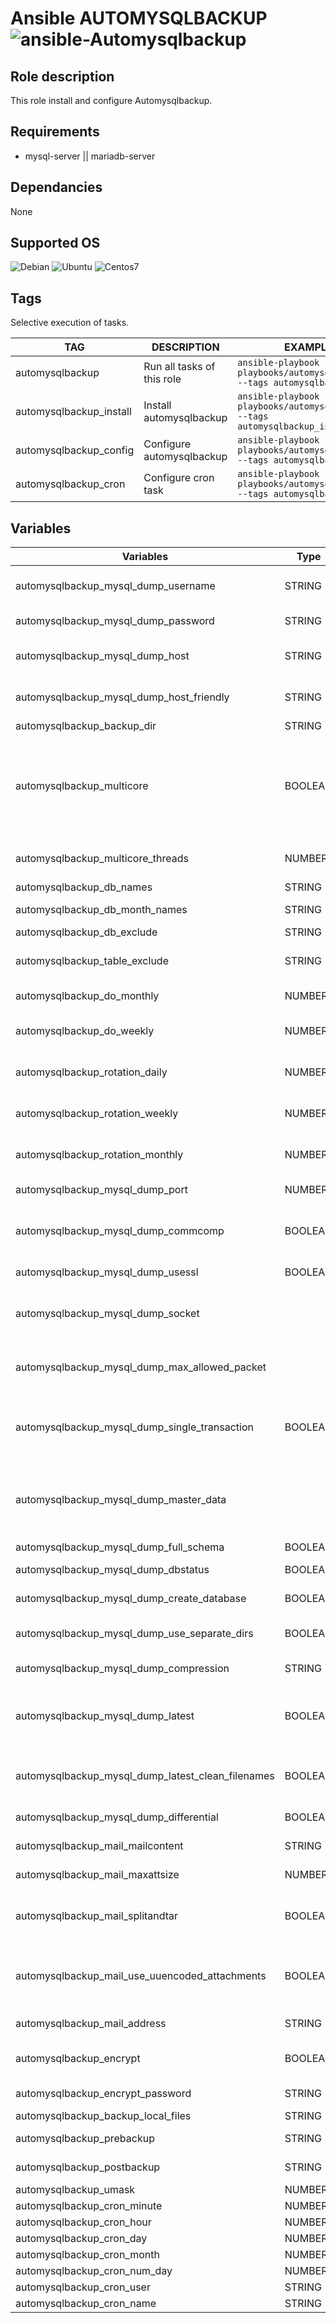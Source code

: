 Ansible AUTOMYSQLBACKUP ![ansible-Automysqlbackup](https://img.shields.io/badge/ansible-Automysqlbackup-fd4526.svg)
=============================================================================================================

## Role description

This role install and configure Automysqlbackup.

## Requirements

  - mysql-server || mariadb-server

## Dependancies

None

## Supported OS

  ![Debian](https://img.shields.io/badge/Debian-Tested-green.svg)
  ![Ubuntu](https://img.shields.io/badge/Ubuntu-Tested-green.svg)
  ![Centos7](https://img.shields.io/badge/RedHat-untested-yellow.svg)

## Tags

Selective execution of tasks.

TAG | DESCRIPTION |EXAMPLES
  ---|---|---
  automysqlbackup | Run all tasks of this role | ```ansible-playbook playbooks/automysqlbackup.yml --tags automysqlbackup```
  automysqlbackup_install | Install automysqlbackup  | ```ansible-playbook playbooks/automysqlbackup.yml --tags automysqlbackup_install```
  automysqlbackup_config | Configure automysqlbackup  | ```ansible-playbook playbooks/automysqlbackup.yml --tags automysqlbackup_config```
  automysqlbackup_cron | Configure cron task  | ```ansible-playbook playbooks/automysqlbackup.yml --tags automysqlbackup_cron```

## Variables

| Variables |  Type  | Default |  Descriptions |
|---|---|---|---|
|automysqlbackup_mysql_dump_username | STRING | UNDEFINED |  Username to access the MySQL server e.g. dbuser  | 
|automysqlbackup_mysql_dump_password | STRING  | UNDEFINED | Password to access the MySQL server   | 
|automysqlbackup_mysql_dump_host| STRING  |  UNDEFINED | Host name (or IP address) of MySQL server  | 
|automysqlbackup_mysql_dump_host_friendly| STRING  | UNDEFINED | "Friendly" host name of MySQL server to be used in email log  | 
|automysqlbackup_backup_dir | STRING  |  UNDEFINED |Backup directory location   | 
|automysqlbackup_multicore | BOOLEAN | UNDEFINED | This is practically a moot point, since there is a fallback to the compression functions without multicore support in the case that the multicore versions aren't present in the system.   | 
|automysqlbackup_multicore_threads | NUMBER | UNDEFINED | Number of threads (= occupied cores) you want to use  | 
|automysqlbackup_db_names | STRING  | UNDEFINED | Databases to backup  | 
|automysqlbackup_db_month_names | STRING   |  UNDEFINED | List of databases for Monthly Backups  | 
|automysqlbackup_db_exclude | STRING  |  UNDEFINED |   | List of DBNAMES to EXCLUDE if DBNAMES is empty
|automysqlbackup_table_exclude | STRING  |  UNDEFINED | List of tables to exclude, in the form db_name.table_name  | 
|automysqlbackup_do_monthly | NUMBER | UNDEFINED | Which day do you want monthly backups?   | 
|automysqlbackup_do_weekly | NUMBER |  UNDEFINED | Which day do you want weekly backups? (1 to 7 where 1 is Monday)  | 
|automysqlbackup_rotation_daily | NUMBER |  UNDEFINED | Set rotation of daily backups. VALUE*24hours  | 
|automysqlbackup_rotation_weekly | NUMBER |  UNDEFINED |  Set rotation for weekly backups. VALUE*24hours  | 
|automysqlbackup_rotation_monthly | NUMBER |UNDEFINED |  Set rotation for monthly backups. VALUE*24hours  | 
|automysqlbackup_mysql_dump_port | NUMBER | UNDEFINED | Set the port for the mysql connection  | 
|automysqlbackup_mysql_dump_commcomp | BOOLEAN |UNDEFINED | Compress communications between backup server and MySQL server? |  
|automysqlbackup_mysql_dump_usessl | BOOLEAN |UNDEFINED | Use ssl encryption with mysqldump?  | 
|automysqlbackup_mysql_dump_socket | |UNDEFINED | For connections to localhost. Sometimes the Unix socket file must be specified.  | 
|automysqlbackup_mysql_dump_max_allowed_packet | | UNDEFINED | The maximum size of the buffer for client/server communication. e.g. 16MB (maximum is 1GB)  | 
|automysqlbackup_mysql_dump_single_transaction | BOOLEAN | UNDEFINED |  This option sends a START TRANSACTION SQL statement to the server before dumping data  | 
|automysqlbackup_mysql_dump_master_data | | UNDEFINED |Use this option to dump a master replication server to produce a dump file that can be used to set up another server as a slave of the master.   | 
|automysqlbackup_mysql_dump_full_schema | BOOLEAN | UNDEFINED |   | 
|automysqlbackup_mysql_dump_dbstatus  | BOOLEAN | UNDEFINED |Backup status of table(s) in textfile.    | 
|automysqlbackup_mysql_dump_create_database  | BOOLEAN  | UNDEFINED |Include CREATE DATABASE in backup?   | 
|automysqlbackup_mysql_dump_use_separate_dirs | BOOLEAN | UNDEFINED |  Separate backup directory and file for each DB? (yes or no)  | 
|automysqlbackup_mysql_dump_compression | STRING | UNDEFINED | Choose Compression type. (gzip or bzip2)  | 
|automysqlbackup_mysql_dump_latest| BOOLEAN | UNDEFINED | Store an additional copy of the latest backup to a standard location so it can be downloaded by third party scripts.  | 
|automysqlbackup_mysql_dump_latest_clean_filenames| BOOLEAN | UNDEFINED |  Remove all date and time information from the filenames in the latest folder. | 
|automysqlbackup_mysql_dump_differential| BOOLEAN | UNDEFINED | Create differential backups.   | 
|automysqlbackup_mail_mailcontent | STRING | UNDEFINED | Mail setup: log, files, sdtout or quiet  | 
|automysqlbackup_mail_maxattsize| NUMBER | UNDEFINED | Set the maximum allowed email size in k  | 
|automysqlbackup_mail_splitandtar| BOOLEAN | UNDEFINED | Allow packing of files with tar and splitting it in pieces of CONFIG_mail_maxattsize.  | 
|automysqlbackup_mail_use_uuencoded_attachments | BOOLEAN | UNDEFINED | Use uuencode instead of mutt. WARNING: Not all email clients work well with uuencoded attachments.  | 
|automysqlbackup_mail_address | STRING | UNDEFINED | mail Address to send mail to? (user@domain.com)  | 
|automysqlbackup_encrypt | BOOLEAN | UNDEFINED | Do you wish to encrypt your backups using openssl?  | 
|automysqlbackup_encrypt_password | STRING | UNDEFINED | Choose a password to encrypt the backups.   | 
|automysqlbackup_backup_local_files  | STRING | UNDEFINED |   Backup local files | 
|automysqlbackup_prebackup | STRING | UNDEFINED | Command to run before backups  | 
|automysqlbackup_postbackup | STRING | UNDEFINED | Command run after backups  | 
|automysqlbackup_umask | NUMBER | UNDEFINED | umask  | 
|automysqlbackup_cron_minute | NUMBER | 0 | cron exec min  | 
|automysqlbackup_cron_hour | NUMBER | 1 | cron exec hour  | 
|automysqlbackup_cron_day | NUMBER | '*' | cron exec day  | 
|automysqlbackup_cron_month | NUMBER | '*' | cron exec month  | 
|automysqlbackup_cron_num_day | NUMBER | '*' | cron exec num day  | 
|automysqlbackup_cron_user | STRING | 'root' | cron user  | 
|automysqlbackup_cron_name | STRING | 'myserver' | cron task name  | 
